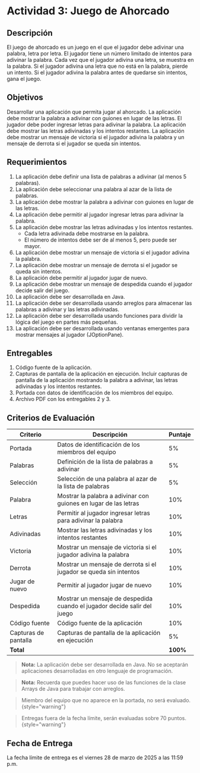 # Actividad 3: Juego de Ahorcado

## Descripción

El juego de ahorcado es un juego en el que el jugador debe adivinar una palabra, letra por letra. El jugador tiene un
número limitado de intentos para adivinar la palabra. Cada vez que el jugador adivina una letra, se muestra en la
palabra. Si el jugador adivina una letra que no está en la palabra, pierde un intento. Si el jugador adivina la palabra
antes de quedarse sin intentos, gana el juego.

## Objetivos

Desarrollar una aplicación que permita jugar al ahorcado. La aplicación debe mostrar la palabra a adivinar con guiones
en lugar de las letras. El jugador debe poder ingresar letras para adivinar la palabra. La aplicación debe mostrar las
letras adivinadas y los intentos restantes. La aplicación debe mostrar un mensaje de victoria si el jugador adivina la
palabra y un mensaje de derrota si el jugador se queda sin intentos.

## Requerimientos

1. La aplicación debe definir una lista de palabras a adivinar (al menos 5 palabras).
2. La aplicación debe seleccionar una palabra al azar de la lista de palabras.
3. La aplicación debe mostrar la palabra a adivinar con guiones en lugar de las letras.
4. La aplicación debe permitir al jugador ingresar letras para adivinar la palabra.
5. La aplicación debe mostrar las letras adivinadas y los intentos restantes.
    * Cada letra adivinada debe mostrarse en la palabra.
    * El número de intentos debe ser de al menos 5, pero puede ser mayor.
6. La aplicación debe mostrar un mensaje de victoria si el jugador adivina la palabra.
7. La aplicación debe mostrar un mensaje de derrota si el jugador se queda sin intentos.
8. La aplicación debe permitir al jugador jugar de nuevo.
9. La aplicación debe mostrar un mensaje de despedida cuando el jugador decide salir del juego.
10. La aplicación debe ser desarrollada en Java.
11. La aplicación debe ser desarrollada usando arreglos para almacenar las palabras a adivinar y las letras adivinadas.
12. La aplicación debe ser desarrollada usando funciones para dividir la lógica del juego en partes más pequeñas.
13. La aplicación debe ser desarrollada usando ventanas emergentes para mostrar mensajes al jugador (JOptionPane).

## Entregables

1. Código fuente de la aplicación.
2. Capturas de pantalla de la aplicación en ejecución. Incluir capturas de pantalla de la aplicación mostrando la
   palabra a adivinar, las letras adivinadas y los intentos restantes.
3. Portada con datos de identificación de los miembros del equipo.
4. Archivo PDF con los entregables 2 y 3.

## Criterios de Evaluación

| Criterio             | Descripción                                                              | Puntaje  |
|----------------------|--------------------------------------------------------------------------|----------|
| Portada              | Datos de identificación de los miembros del equipo                       | 5%       |
| Palabras             | Definición de la lista de palabras a adivinar                            | 5%       |
| Selección            | Selección de una palabra al azar de la lista de palabras                 | 5%       |
| Palabra              | Mostrar la palabra a adivinar con guiones en lugar de las letras         | 10%      |
| Letras               | Permitir al jugador ingresar letras para adivinar la palabra             | 10%      |
| Adivinadas           | Mostrar las letras adivinadas y los intentos restantes                   | 10%      |
| Victoria             | Mostrar un mensaje de victoria si el jugador adivina la palabra          | 10%      |
| Derrota              | Mostrar un mensaje de derrota si el jugador se queda sin intentos        | 10%      |
| Jugar de nuevo       | Permitir al jugador jugar de nuevo                                       | 10%      |
| Despedida            | Mostrar un mensaje de despedida cuando el jugador decide salir del juego | 10%      |
| Código fuente        | Código fuente de la aplicación                                           | 10%      |
| Capturas de pantalla | Capturas de pantalla de la aplicación en ejecución                       | 5%       |
| **Total**            |                                                                          | **100%** |

> **Nota:** La aplicación debe ser desarrollada en Java. No se aceptarán aplicaciones desarrolladas en otro lenguaje de
> programación.

> **Nota:** Recuerda que puedes hacer uso de las funciones de la clase Arrays de Java para trabajar con arreglos.

> Miembro del equipo que no aparece en la portada, no será evaluado.
> {style="warning"}

> Entregas fuera de la fecha límite, serán evaluadas sobre 70 puntos.
> {style="warning"}

## Fecha de Entrega

La fecha límite de entrega es el viernes 28 de marzo de 2025 a las 11:59 p.m.